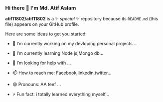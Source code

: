 ### Hi there 👋 I'm Md. Atif Aslam


**atif11802/atif11802** is a ✨ _special_ ✨ repository because its `README.md` (this file) appears on your GitHub profile.

Here are some ideas to get you started:

- 🔭 I’m currently working on my devloping personal projects ...
- 🌱 I’m currently learning Node js,Mongo db...
- 🤔 I’m looking for help with ...

- 📫 How to reach me: Facebook,linkedin,twitter...
- 😄 Pronouns: AA teef ...
- ⚡ Fun fact: i totally learned everything myself...


